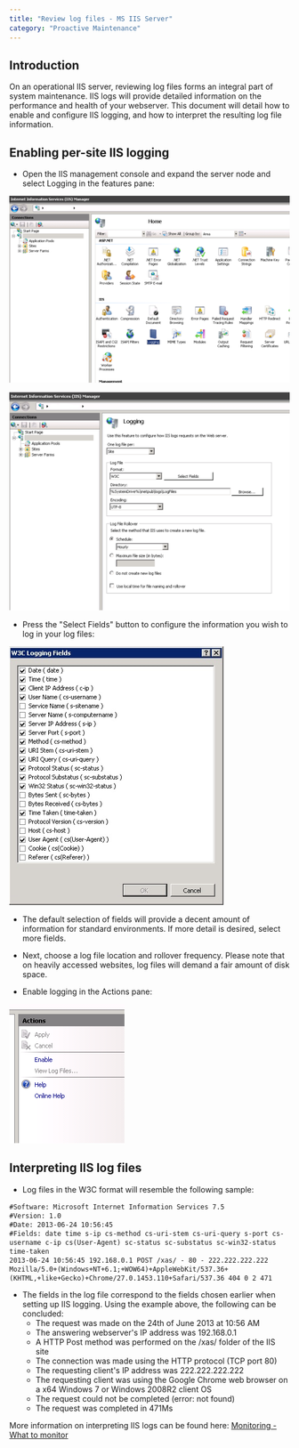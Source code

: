 ```yaml
---
title: "Review log files - MS IIS Server"
category: "Proactive Maintenance"
---
```



## Introduction

On an operational IIS server, reviewing log files forms an integral part of system maintenance. IIS logs will provide detailed information on the performance and health of your webserver. This document will detail how to enable and configure IIS logging, and how to interpret the resulting log file information.

## Enabling per-site IIS logging

*   Open the IIS management console and expand the server node and select Logging in the features pane:

![](attachments/16713695/16843874.png)

![](attachments/16713695/16843873.png)

*   Press the "Select Fields" button to configure the information you wish to log in your log files:

![](attachments/16713695/16843872.jpg)

*   The default selection of fields will provide a decent amount of information for standard environments. If more detail is desired, select more fields.

*   Next, choose a log file location and rollover frequency. Please note that on heavily accessed websites, log files will demand a fair amount of disk space.

*   Enable logging in the Actions pane:

![](attachments/16713695/16843875.png)

## Interpreting IIS log files

*   Log files in the W3C format will resemble the following sample:

```
#Software: Microsoft Internet Information Services 7.5
#Version: 1.0
#Date: 2013-06-24 10:56:45
#Fields: date time s-ip cs-method cs-uri-stem cs-uri-query s-port cs-username c-ip cs(User-Agent) sc-status sc-substatus sc-win32-status time-taken
2013-06-24 10:56:45 192.168.0.1 POST /xas/ - 80 - 222.222.222.222 Mozilla/5.0+(Windows+NT+6.1;+WOW64)+AppleWebKit/537.36+(KHTML,+like+Gecko)+Chrome/27.0.1453.110+Safari/537.36 404 0 2 471
```

*   The fields in the log file correspond to the fields chosen earlier when setting up IIS logging. Using the example above, the following can be concluded:
    *   The request was made on the 24th of June 2013 at 10:56 AM
    *   The answering webserver's IP address was 192.168.0.1
    *   A HTTP Post method was performed on the /xas/ folder of the IIS site
    *   The connection was made using the HTTP protocol (TCP port 80)
    *   The requesting client's IP address was 222.222.222.222
    *   The requesting client was using the Google Chrome web browser on a x64 Windows 7 or Windows 2008R2 client OS
    *   The request could not be completed (error: not found)
    *   The request was completed in 471Ms

More information on interpreting IIS logs can be found here: [Monitoring - What to monitor](monitoring-what-to-monitor)
